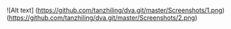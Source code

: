 ![Alt text]
(https://github.com/tanzhiling/dva.git/master/Screenshots/1.png)
(https://github.com/tanzhiling/dva.git/master/Screenshots/2.png)
